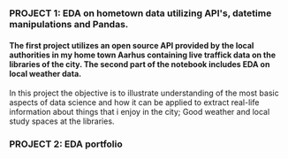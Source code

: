 ### PROJECT 1: EDA on hometown data utilizing API's, datetime manipulations and Pandas.
#### The first project utilizes an open source API provided by the local authorities in my home town Aarhus containing live traffick data on the libraries of the city. The second part of the notebook includes EDA on local weather data.

In this project the objective is to illustrate understanding of the most basic aspects of data science and how it can be applied to extract real-life information about things that i enjoy in the city; Good weather and local study spaces at the libraries.

### PROJECT 2: EDA portfolio
